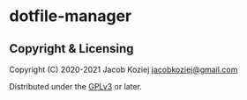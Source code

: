 # dotfile-manager


## Copyright & Licensing

Copyright (C) 2020-2021  Jacob Koziej <jacobkoziej@gmail.com>

Distributed under the [GPLv3] or later.


[GPLv3]: LICENSE.md
